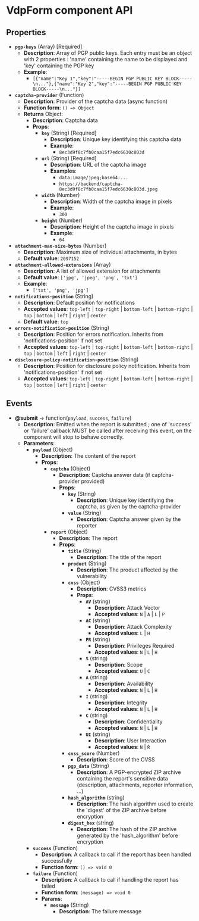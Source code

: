 # VdpForm component API

## Properties

- **`pgp-keys`** (Array) [Required]
  - **Description**: Array of PGP public keys. Each entry must be an object with 2 properties : 'name' containing the name to be displayed and 'key' containing the PGP key
  - **Example**:
    - `[{"name":"Key 1","key":"-----BEGIN PGP PUBLIC KEY BLOCK-----\n..."},{"name":"Key 2","key":"-----BEGIN PGP PUBLIC KEY BLOCK-----\n..."}]`
- **`captcha-provider`** (Function)
  - **Description**: Provider of the captcha data (async function)
  - **Function form**: `() => Object`
  - **Returns** Object:
    - **Description**: Captcha data
    - **Props**:
      - **`key`** (String) [Required]
        - **Description**: Unique key identifying this captcha data
        - **Example**:
          - `8ec3d9f8c7fb0caa15f7edc6630c803d`
      - **`url`** (String) [Required]
        - **Description**: URL of the captcha image
        - **Examples**:
          - `data:image/jpeg;base64:...`
          - `https://backend/captcha-8ec3d9f8c7fb0caa15f7edc6630c803d.jpeg`
      - **`width`** (Number)
        - **Description**: Width of the captcha image in pixels
        - **Example**:
          - `300`
      - **`height`** (Number)
        - **Description**: Height of the captcha image in pixels
        - **Example**:
          - `64`
- **`attachment-max-size-bytes`** (Number)
  - **Description**: Maximum size of individual attachments, in bytes
  - **Default value**: `2097152`
- **`attachment-allowed-extensions`** (Array)
  - **Description**: A list of allowed extension for attachments
  - **Default value**: `['jpg', 'jpeg', 'png', 'txt']`
  - **Example**:
    - `['txt', 'png', 'jpg']`
- **`notifications-position`** (String)
  - **Description**: Default position for notifications
  - **Accepted values**: `top-left` | `top-right` | `bottom-left` | `bottom-right` | `top` | `bottom` | `left` | `right` | `center`
  - **Default value**: `top`
- **`errors-notification-position`** (String)
  - **Description**: Position for errors notification. Inherits from 'notifications-position' if not set
  - **Accepted values**: `top-left` | `top-right` | `bottom-left` | `bottom-right` | `top` | `bottom` | `left` | `right` | `center`
- **`disclosure-policy-notification-position`** (String)
  - **Description**: Position for disclosure policy notification. Inherits from 'notifications-position' if not set
  - **Accepted values**: `top-left` | `top-right` | `bottom-left` | `bottom-right` | `top` | `bottom` | `left` | `right` | `center`

## Events

- **@submit** -> function(`payload`, `success`, `failure`)
  - **Description**: Emitted when the report is submitted ; one of 'success' or 'failure' callback MUST be called after receiving this event, on the component will stop to behave correctly.
  - **Parameters**:
    - **`payload`** (Object)
      - **Description**: The content of the report
      - **Props**:
        - **`captcha`** (Object)
          - **Description**: Captcha answer data (if captcha-provider provided)
          - **Props**:
            - **`key`** (String)
              - **Description**: Unique key identifying the captcha, as given by the captcha-provider
            - **`value`** (String)
              - **Description**: Captcha answer given by the reporter
        - **`report`** (Object)
          - **Description**: The report
          - **Props**:
            - **`title`** (String)
              - **Description**: The title of the report
            - **`product`** (String)
              - **Description**: The product affected by the vulnerability
            - **`cvss`** (Object)
              - **Description**: CVSS3 metrics
              - **Props**:
                - **`AV`** (string)
                  - **Description**: Attack Vector
                  - **Accepted values**: `N` | `A` | `L` | `P`
                - **`AC`** (string)
                  - **Description**: Attack Complexity
                  - **Accepted values**: `L` | `H`
                - **`PR`** (string)
                  - **Description**: Privileges Required
                  - **Accepted values**: `N` | `L` | `H`
                - **`S`** (string)
                  - **Description**: Scope
                  - **Accepted values**: `U` | `C`
                - **`A`** (string)
                  - **Description**: Availability
                  - **Accepted values**: `N` | `L` | `H`
                - **`I`** (string)
                  - **Description**: Integrity
                  - **Accepted values**: `N` | `L` | `H`
                - **`C`** (string)
                  - **Description**: Confidentiality
                  - **Accepted values**: `N` | `L` | `H`
                - **`UI`** (string)
                  - **Description**: User Interaction
                  - **Accepted values**: `N` | `R`
            - **`cvss_score`** (Number)
              - **Description**: Score of the CVSS
            - **`pgp_data`** (String)
              - **Description**: A PGP-encrypted ZIP archive containing the report's sensitive data (description, attachments, reporter information, ...)
            - **`hash_algorithm`** (string)
              - **Description**: The hash algorithm used to create the 'digest' of the ZIP archive before encryption
            - **`digest_hex`** (string)
              - **Description**: The hash of the ZIP archive generated by the 'hash_algorithm' before encryption
    - **`success`** (Function)
      - **Description**: A callback to call if the report has been handled successfully
      - **Function form**: `() => void 0`
    - **`failure`** (Function)
      - **Description**: A callback to call if handling the report has failed
      - **Function form**: `(message) => void 0`
      - **Params**:
        - **`message`** (String)
          - **Description**: The failure message
